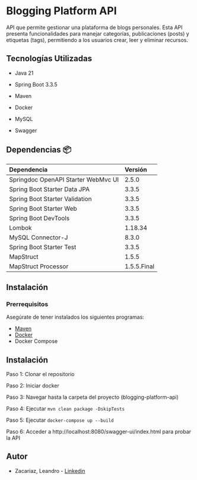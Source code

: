 
# Blogging Platform API

API que permite gestionar una plataforma de blogs personales. Esta API presenta funcionalidades para manejar categorías, publicaciones (posts) y etiquetas (tags), permitiendo a los usuarios crear, leer y eliminar recursos.


## Tecnologías Utilizadas
- Java 21

- Spring Boot 3.3.5

- Maven

- Docker

- MySQL

- Swagger


## Dependencias 📦

| Dependencia | Versión     |
| :--------   | :-------    |
| Springdoc OpenAPI Starter WebMvc UI  | 2.5.0    | 
| Spring Boot Starter Data JPA   | 3.3.5    |
| Spring Boot Starter Validation  | 3.3.5    |
| Spring Boot Starter Web   | 3.3.5   |
| Spring Boot DevTools   | 3.3.5    |
| Lombok   | 1.18.34    |
| MySQL Connector-J   | 8.3.0    |
| Spring Boot Starter Test   | 3.3.5    |
| MapStruct  | 1.5.5   |
| MapStruct Processor    | 1.5.5.Final    |



## Instalación

### Prerrequisitos

Asegúrate de tener instalados los siguientes programas:

- [Maven](https://maven.apache.org/install.html)
- [Docker](https://www.docker.com/get-started/)
- Docker Compose 



## Instalación
Paso 1: Clonar el repositorio

Paso 2: Iniciar docker

Paso 3: Navegar hasta la carpeta del proyecto (blogging-platform-api)

Paso 4: Ejecutar ```mvn clean package -DskipTests```

Paso 5: Ejecutar ```docker-compose up --build```

Paso 6: Acceder a http://localhost:8080/swagger-ui/index.html para probar la API





## Autor

- Zacariaz, Leandro - [Linkedin](https://www.linkedin.com/in/leandro-zacariaz-39b47a323/)

